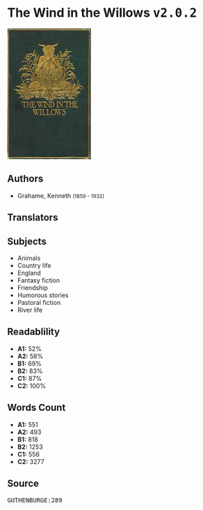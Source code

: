 # The Wind in the Willows <kbd>v2.0.2</kbd>

![](./cover.medium.jpg "")

## Authors


 - Grahame, Kenneth <small>(1859 - 1932)</small>

## Translators



## Subjects


 - Animals
 - Country life
 - England
 - Fantasy fiction
 - Friendship
 - Humorous stories
 - Pastoral fiction
 - River life

## Readablility


 - **A1:** 52%
 - **A2:** 58%
 - **B1:** 69%
 - **B2:** 83%
 - **C1:** 87%
 - **C2:** 100%

## Words Count


 - **A1:** 551
 - **A2:** 493
 - **B1:** 818
 - **B2:** 1253
 - **C1:** 556
 - **C2:** 3277

## Source


<kbd>GUTHENBURGE:289</kbd>
